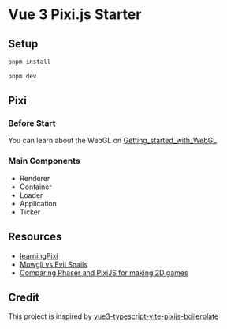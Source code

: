 # Vue 3 Pixi.js Starter

## Setup

```bash
pnpm install

pnpm dev
```

## Pixi

### Before Start

You can learn about the WebGL on [Getting_started_with_WebGL](https://developer.mozilla.org/en-US/docs/Web/API/WebGL_API/Tutorial/Getting_started_with_WebGL)

### Main Components

+ Renderer
+ Container
+ Loader
+ Application
+ Ticker

## Resources

+ [learningPixi](https://github.com/kittykatattack/learningPixi#installingpixi)
+ [Mowgli vs Evil Snails](https://github.com/pylnata/mowgli)
+ [Comparing Phaser and PixiJS for making 2D games](https://docs.replit.com/tutorials/Comparing-phaser-and-pixi-for-making-games)

## Credit

This project is inspired by [vue3-typescript-vite-pixijs-boilerplate](https://github.com/Stuyk/vue3-typescript-vite-pixijs-boilerplate)
